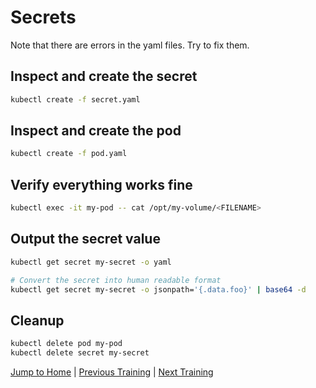 # Secrets

Note that there are errors in the yaml files. Try to fix them.

## Inspect and create the secret

```bash
kubectl create -f secret.yaml
```

## Inspect and create the pod

```bash
kubectl create -f pod.yaml
```

## Verify everything works fine

```bash
kubectl exec -it my-pod -- cat /opt/my-volume/<FILENAME>
```

## Output the secret value

```bash
kubectl get secret my-secret -o yaml

# Convert the secret into human readable format
kubectl get secret my-secret -o jsonpath='{.data.foo}' | base64 -d
```

## Cleanup

```bash
kubectl delete pod my-pod
kubectl delete secret my-secret
```

[Jump to Home](../README.md) | [Previous Training](../09_configmaps/README.md) | [Next Training](../11_persistence-static/README.md)